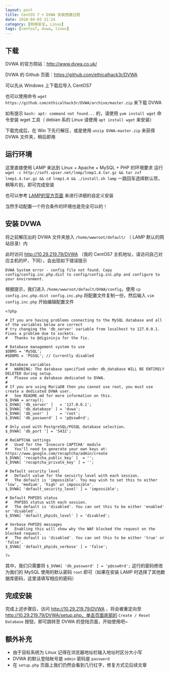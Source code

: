 ```yaml
---
layout: post
title: CentOS 7 + DVWA 安装搭建过程
date: 2018-04-03 21:24
category: [网络安全, Linux]
tags: [centos7, dvwa, linux]
---
```


## 下载

DVWA 的官方网站：http://www.dvwa.co.uk/

DVWA 的 Github 页面：https://github.com/ethicalhack3r/DVWA

可以先从 Windows 上下载后导入 CentOS7

也可以使用命令 `wget https://github.com/ethicalhack3r/DVWA/archive/master.zip` 来下载 DVWA

如有提示 `bash: apt: command not found...` 的，请使用 `yum install wget` 命令安装 wget 工具（ debian 系的 Linux 请使用 `apt install wget` 来安装）

下载完成后，在 Win 下先行解压，或是使用 `unzip DVWA-master.zip` 来获得 DVWA 文件夹，稍后即用

## 运行环境

这里直接使用 LAMP 来达到 Linux + Apache + MySQL + PHP 的环境要求
运行 `wget -c http://soft.vpser.net/lnmp/lnmp1.4.tar.gz && tar zxf lnmp1.4.tar.gz && cd lnmp1.4 && ./install.sh lamp` 一路回车选择默认项，稍等片刻，即可完成安装

也可以参考 [LAMP的官方页面](https://lnmp.org/install.html) 来进行详细的自定义安装

当然手动配置一个符合条件的环境也是完全可以的！

## 安装 DVWA

将之前解压出的 DVWA 文件夹放入 `/home/wwwroot/default/` （ LAMP 默认的网站目录）内

此时访问 http://10.29.219.79/DVWA （我的 CentOS7 主机地址，请访问自己对应主机的IP，下同），会出现如下错误提示

```
DVWA System error - config file not found. Copy config/config.inc.php.dist to config/config.inc.php and configure to your environment.
```

根据提示，我们进入 `/home/wwwroot/default/DVWA/config`，使用 `cp config.inc.php.dist config.inc.php` 将配置文件复制一份，然后输入 `vim config.inc.php` 开始编辑配置文件

```
<?php

# If you are having problems connecting to the MySQL database and all of the variables below are correct
# try changing the 'db_server' variable from localhost to 127.0.0.1. Fixes a problem due to sockets.
#   Thanks to @digininja for the fix.

# Database management system to use
$DBMS = 'MySQL';
#$DBMS = 'PGSQL'; // Currently disabled

# Database variables
#   WARNING: The database specified under db_database WILL BE ENTIRELY DELETED during setup.
#   Please use a database dedicated to DVWA.
#
# If you are using MariaDB then you cannot use root, you must use create a dedicated DVWA user.
#   See README.md for more information on this.
$_DVWA = array();
$_DVWA[ 'db_server' ]   = '127.0.0.1';
$_DVWA[ 'db_database' ] = 'dvwa';
$_DVWA[ 'db_user' ]     = 'root';
$_DVWA[ 'db_password' ] = 'p@ssw0rd';

# Only used with PostgreSQL/PGSQL database selection.
$_DVWA[ 'db_port '] = '5432';

# ReCAPTCHA settings
#   Used for the 'Insecure CAPTCHA' module
#   You'll need to generate your own keys at: https://www.google.com/recaptcha/admin/create
$_DVWA[ 'recaptcha_public_key' ]  = '';
$_DVWA[ 'recaptcha_private_key' ] = '';

# Default security level
#   Default value for the secuirty level with each session.
#   The default is 'impossible'. You may wish to set this to either 'low', 'medium', 'high' or impossible'.
$_DVWA[ 'default_security_level' ] = 'impossible';

# Default PHPIDS status
#   PHPIDS status with each session.
#   The default is 'disabled'. You can set this to be either 'enabled' or 'disabled'.
$_DVWA[ 'default_phpids_level' ] = 'disabled';

# Verbose PHPIDS messages
#   Enabling this will show why the WAF blocked the request on the blocked request.
#   The default is 'disabled'. You can set this to be either 'true' or 'false'.
$_DVWA[ 'default_phpids_verbose' ] = 'false';

?>
```

其中，我们只需要将 `$_DVWA[ 'db_password' ] = 'p@ssw0rd';` 这行的密码修改为我们的 MySQL 使用的默认密码 `root` 即可（如果在安装 LAMP 时选择了其他数据库密码，这里请填写相应的密码）


## 完成安装

完成上述步骤后，访问 http://10.29.219.79/DVWA ，将会被重定向至 http://10.29.219.79/DVWA/setup.php，单击页面底部的 `Create / Reset Database` 按钮，即可跳转至 DVWA 的登陆页面，开始使用吧~



## 额外补充
- 由于目标系统为 Linux 记得在浏览器地址栏输入地址时区分大小写
- DVWA 的默认登陆帐号是 `admin` 密码是 `password`
- 在 `setup.php` 页面上我们仍然会看到几行红字，修复方式见后续文章